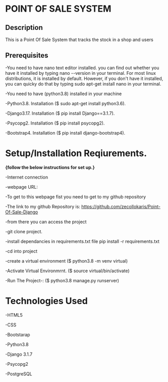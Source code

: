 #                                                     POINT OF SALE SYSTEM

## Description
This is a Point Of Sale System that tracks the stock in a shop and users

## Prerequisites

-You need to have nano text editor installed. you can find out whether you have it installed by typing nano --version in your terminal. For most linux distributions, it is installed by default. However, if you don't have it installed, you can quicky do that by typing sudo apt-get install nano in your terminal.

-You need to have (python3.8) installed in your machine

-Python3.8. Installation ($ sudo apt-get install python3.6).

-Django3.17. Installation ($ pip install Django==3.1.7).

-Psycopg2. Installation ($ pip install psycopg2).

-Bootstrap4. Installation ($ pip install django-bootstrap4).

# Setup/Installation Reqiurements.
**{follow the below instructions for set up.}**

-Internet connection

-webpage URL:

-To get to this webpage fist you need to get to my github repository

-The link to my github Repository is: https://github.com/zecollokaris/Point-Of-Sale-Django

-from there you can access the project

-git clone project.

-install dependancies in requirements.txt file pip install -r requirements.txt

-cd into project

-create a virtual environment ($ python3.8 -m venv virtual)

-Activate Virtual Environmrnt. ($ source virtual/bin/activate)

-Run The Project-: ($ python3.8 manage.py runserver)


# Technologies Used

-HTML5

-CSS

-Bootstarap

-Python3.8

-Django 3.1.7

-Psycopg2

-PostgreSQL
